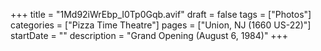 +++
title = "1Md92iWrEbp_I0Tp0Gqb.avif"
draft = false
tags = ["Photos"]
categories = ["Pizza Time Theatre"]
pages = ["Union, NJ (1660 US-22)"]
startDate = ""
description = "Grand Opening (August 6, 1984)"
+++
